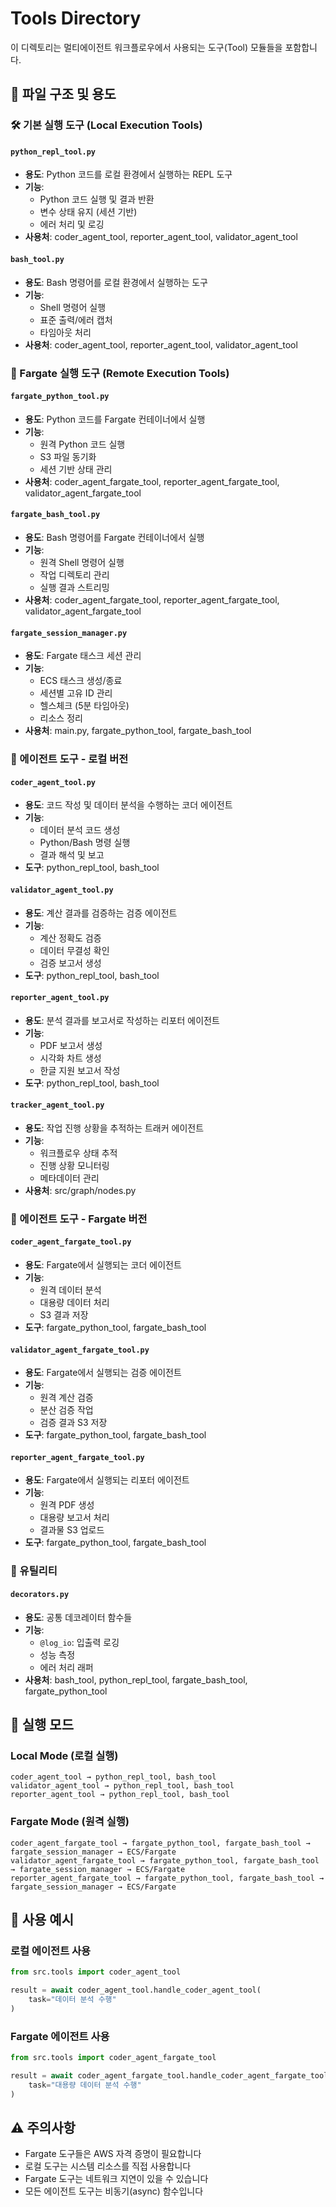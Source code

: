 # Tools Directory

이 디렉토리는 멀티에이전트 워크플로우에서 사용되는 도구(Tool) 모듈들을 포함합니다.

## 📂 파일 구조 및 용도

### 🛠️ 기본 실행 도구 (Local Execution Tools)

#### `python_repl_tool.py`
- **용도**: Python 코드를 로컬 환경에서 실행하는 REPL 도구
- **기능**:
  - Python 코드 실행 및 결과 반환
  - 변수 상태 유지 (세션 기반)
  - 에러 처리 및 로깅
- **사용처**: coder_agent_tool, reporter_agent_tool, validator_agent_tool

#### `bash_tool.py`
- **용도**: Bash 명령어를 로컬 환경에서 실행하는 도구
- **기능**:
  - Shell 명령어 실행
  - 표준 출력/에러 캡처
  - 타임아웃 처리
- **사용처**: coder_agent_tool, reporter_agent_tool, validator_agent_tool

### 🚀 Fargate 실행 도구 (Remote Execution Tools)

#### `fargate_python_tool.py`
- **용도**: Python 코드를 Fargate 컨테이너에서 실행
- **기능**:
  - 원격 Python 코드 실행
  - S3 파일 동기화
  - 세션 기반 상태 관리
- **사용처**: coder_agent_fargate_tool, reporter_agent_fargate_tool, validator_agent_fargate_tool

#### `fargate_bash_tool.py`
- **용도**: Bash 명령어를 Fargate 컨테이너에서 실행
- **기능**:
  - 원격 Shell 명령어 실행
  - 작업 디렉토리 관리
  - 실행 결과 스트리밍
- **사용처**: coder_agent_fargate_tool, reporter_agent_fargate_tool, validator_agent_fargate_tool

#### `fargate_session_manager.py`
- **용도**: Fargate 태스크 세션 관리
- **기능**:
  - ECS 태스크 생성/종료
  - 세션별 고유 ID 관리
  - 헬스체크 (5분 타임아웃)
  - 리소스 정리
- **사용처**: main.py, fargate_python_tool, fargate_bash_tool

### 🤖 에이전트 도구 - 로컬 버전

#### `coder_agent_tool.py`
- **용도**: 코드 작성 및 데이터 분석을 수행하는 코더 에이전트
- **기능**:
  - 데이터 분석 코드 생성
  - Python/Bash 명령 실행
  - 결과 해석 및 보고
- **도구**: python_repl_tool, bash_tool

#### `validator_agent_tool.py`
- **용도**: 계산 결과를 검증하는 검증 에이전트
- **기능**:
  - 계산 정확도 검증
  - 데이터 무결성 확인
  - 검증 보고서 생성
- **도구**: python_repl_tool, bash_tool

#### `reporter_agent_tool.py`
- **용도**: 분석 결과를 보고서로 작성하는 리포터 에이전트
- **기능**:
  - PDF 보고서 생성
  - 시각화 차트 생성
  - 한글 지원 보고서 작성
- **도구**: python_repl_tool, bash_tool

#### `tracker_agent_tool.py`
- **용도**: 작업 진행 상황을 추적하는 트래커 에이전트
- **기능**:
  - 워크플로우 상태 추적
  - 진행 상황 모니터링
  - 메타데이터 관리
- **사용처**: src/graph/nodes.py

### 🤖 에이전트 도구 - Fargate 버전

#### `coder_agent_fargate_tool.py`
- **용도**: Fargate에서 실행되는 코더 에이전트
- **기능**:
  - 원격 데이터 분석
  - 대용량 데이터 처리
  - S3 결과 저장
- **도구**: fargate_python_tool, fargate_bash_tool

#### `validator_agent_fargate_tool.py`
- **용도**: Fargate에서 실행되는 검증 에이전트
- **기능**:
  - 원격 계산 검증
  - 분산 검증 작업
  - 검증 결과 S3 저장
- **도구**: fargate_python_tool, fargate_bash_tool

#### `reporter_agent_fargate_tool.py`
- **용도**: Fargate에서 실행되는 리포터 에이전트
- **기능**:
  - 원격 PDF 생성
  - 대용량 보고서 처리
  - 결과물 S3 업로드
- **도구**: fargate_python_tool, fargate_bash_tool

### 🔧 유틸리티

#### `decorators.py`
- **용도**: 공통 데코레이터 함수들
- **기능**:
  - `@log_io`: 입출력 로깅
  - 성능 측정
  - 에러 처리 래퍼
- **사용처**: bash_tool, python_repl_tool, fargate_bash_tool, fargate_python_tool


## 🔄 실행 모드

### Local Mode (로컬 실행)
```
coder_agent_tool → python_repl_tool, bash_tool
validator_agent_tool → python_repl_tool, bash_tool
reporter_agent_tool → python_repl_tool, bash_tool
```

### Fargate Mode (원격 실행)
```
coder_agent_fargate_tool → fargate_python_tool, fargate_bash_tool → fargate_session_manager → ECS/Fargate
validator_agent_fargate_tool → fargate_python_tool, fargate_bash_tool → fargate_session_manager → ECS/Fargate
reporter_agent_fargate_tool → fargate_python_tool, fargate_bash_tool → fargate_session_manager → ECS/Fargate
```

## 📝 사용 예시

### 로컬 에이전트 사용
```python
from src.tools import coder_agent_tool

result = await coder_agent_tool.handle_coder_agent_tool(
    task="데이터 분석 수행"
)
```

### Fargate 에이전트 사용
```python
from src.tools import coder_agent_fargate_tool

result = await coder_agent_fargate_tool.handle_coder_agent_fargate_tool(
    task="대용량 데이터 분석 수행"
)
```

## ⚠️ 주의사항

- Fargate 도구들은 AWS 자격 증명이 필요합니다
- 로컬 도구는 시스템 리소스를 직접 사용합니다
- Fargate 도구는 네트워크 지연이 있을 수 있습니다
- 모든 에이전트 도구는 비동기(async) 함수입니다
